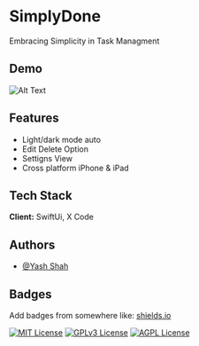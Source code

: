 # SimplyDone

Embracing Simplicity in Task Managment

## Demo

![Alt Text](https://media.giphy.com/media/v1.Y2lkPTc5MGI3NjExOGZnNWNjd2swdGVxbmd1YmkwZWhjazM5amY0bTVremtkdmZlMGQ3diZlcD12MV9pbnRlcm5hbF9naWZfYnlfaWQmY3Q9Zw/fNAqReIik6uXVyCxJx/giphy.gif)

## Features

- Light/dark mode auto
- Edit Delete Option
- Settigns View
- Cross platform iPhone & iPad


## Tech Stack

**Client:** SwiftUi, X Code


## Authors

- [@Yash Shah](https://www.github.com/yashshah5)


## Badges

Add badges from somewhere like: [shields.io](https://shields.io/)

[![MIT License](https://img.shields.io/badge/License-MIT-green.svg)](https://choosealicense.com/licenses/mit/)
[![GPLv3 License](https://img.shields.io/badge/License-GPL%20v3-yellow.svg)](https://opensource.org/licenses/)
[![AGPL License](https://img.shields.io/badge/license-AGPL-blue.svg)](http://www.gnu.org/licenses/agpl-3.0)

